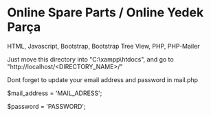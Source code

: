 # Online Spare Parts / Online Yedek Parça

HTML, Javascript, Bootstrap, Bootstrap Tree View, PHP, PHP-Mailer

Just move this directory into "C:\xampp\htdocs\", and go to "http://localhost/<DIRECTORY_NAME>/"

Dont forget to update your email address and password in mail.php

$mail_address = 'MAIL_ADRESS';

$password = 'PASSWORD';
